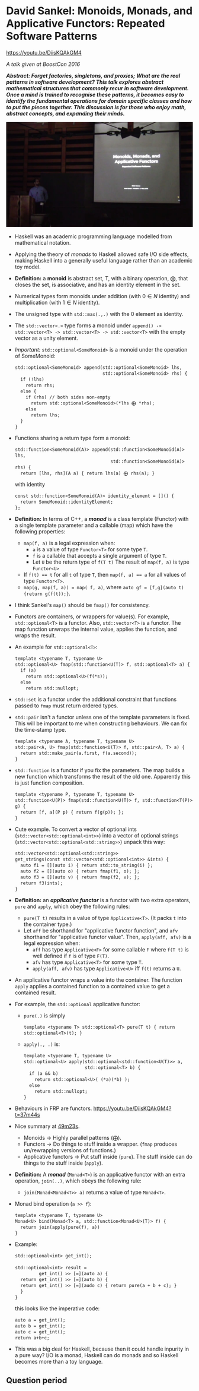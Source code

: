 # David Sankel: Monoids, Monads, and Applicative Functors: Repeated Software Patterns

https://youtu.be/DiisKQAkGM4

*A talk given at BoostCon 2016*

***Abstract: Forget factories, singletons, and proxies; What are the real patterns in software development? This talk explores abstract mathematical structures that commonly recur in software development. Once a mind is trained to recognise these patterns, it becomes easy to identify the fundamental operations for domain specific classes and how to put the pieces together. This discussion is for those who enjoy math, abstract concepts, and expanding their minds.***

![ID](id-slide.jpg)

* Haskell was an academic programming language modelled from mathematical notation.

* Applying the theory of _monads_ to Haskell allowed safe I/O side effects, making Haskell into a generally useful language rather than an academic toy model.

* **Definition:** a **monoid** is abstract set, T, with a binary operation, $\bigoplus$, that closes the set, is associative, and has an identity element in the set.

* Numerical types form monoids under addition (with $0\in N$ identity) and multiplication (with $1\in N$ identity).

* The unsigned type with `std::max(.,.)` with the 0 element as identity.

* The `std::vector<.>` type forms a monoid under `append() -> std::vector<T> -> std::vector<T> -> std::vector<T>` with the empty vector as a unity element.

* *Important:* `std::optional<SomeMonoid>` is a monoid under the operation of SomeMonoid:
  ```
  std::optional<SomeMonoid> append(std::optional<SomeMonoid> lhs,
                                   std::optional<SomeMonoid> rhs) {
    if (!lhs)
      return rhs;
    else {
      if (rhs) // both sides non-empty
        return std::optional<SomeMonoid>(*lhs ⨁ *rhs);
      else
        return lhs;
    }
  }
  ```

* Functions sharing a return type form a monoid:
  ```
  std::function<SomeMonoid(A)> append(std::function<SomeMonoid(A)> lhs,
                                      std::function<SomeMonoid(A)> rhs) {
    return [lhs, rhs](A a) { return lhs(a) ⨁ rhs(a); }
  ```
  with identity
  ```
  const std::function<SomeMonoid(A)> identity_element = []() {
    return SomeMonoid::identityElement;
  };
  ```

* **Definition:** In terms of C++, a ***monad*** is a class template (Functor<T>) with a single template parameter and a callable (map) which have the following properties:
  - `map(f, a)` is a legal expression when:
    - `a` is a value of type `Functor<T>` for some type `T`.
    - `f` is a callable that accepts a single argument of type `T`.
    - Let `U` be the return type of `f(T t)` The result of `map(f, a)` is type `Functor<U>`
  - If `f(t) == t` for all `t` of type `T`, then `map(f, a) == a` for all values of type `Functor<T>`.
  - `map(g, map(f, a)) = map( f, a)`, where `auto gf = [f,g](auto t){return g(f(t));}`.

* I think Sankel's `map()` should be `fmap()` for consistency.

* Functors are containers, or wrappers for value(s). For example, `std::optional<T>` is a functor. Also, `std::vector<T>` is a functor. The map function unwraps the internal value, applies the function, and wraps the result.

* An example for `std::optional<T>`:
  ```
  template <typename T, typename U>
  std::optional<U> fmap(std::function<U(T)> f, std::optional<T> a) {
    if (a)
      return std::optional<U>(f(*s));
    else
      return std::nullopt;
  ```
* `std::set` is a functor under the additional constraint that functions passed to `fmap` must return ordered types.

* `std::pair` isn't a functor unless one of the template parameters is fixed. This will be important to me when constructing behaviours. We can fix the time-stamp type.
  ```
  template <typename A, typename T, typename U>
  std::pair<A, U> fmap(std::function<U(T)> f, std::pair<A, T> a) {
    return std::make_pair(a.first, f(a.second));
  }
  ```

* `std::function` is a functor if you fix the parameters. The map builds a new function which transforms the result of the old one. Apparently this is just function composition.
  ```
  template <typename P, typename T, typename U>
  std::function<U(P)> fmap(std::function<U(T)> f, std::function<T(P)> g) {
    return [f, a](P p) { return f(g(p)); };
  }
  ```

* Cute example. To convert a vector of optional ints (`std::vector<std::optional<int>>`) into a vector of optional strings (`std::vector<std::optional<std::string>>`) unpack this way:
  ```
  std::vector<std::optional<std::string>>
  get_strings(const std::vector<std::optional<int>> &ints) {
    auto f1 = [](auto i) { return std::to_string(i) };
    auto f2 = [](auto o) { return fmap(f1, o); };
    auto f3 = [](auto v) { return fmap(f2, v); };
    return f3(ints);
  }
  ```

* **Definition:** an ***applicative functor*** is a functor with two extra operators, `pure` and `apply`, which obey the following rules:
  - `pure(T t)` results in a value of type `Applicative<T>`. (It packs `t` into the container type.)
  - Let `aff` be shorthand for "applicative functor function", and `afv` shorthand for "applicative functor value". Then, `apply(aff, afv)` is a legal expression when:
    - `aff` has type `Applicative<F>` for some callable `F` where `f(T t)` is well defined if `f` is of type `F(T)`.
    - `afv` has type `Applicative<T>` for some type `T`.
    - `apply(aff, afv)` has type `Applicative<U>` iff `f(t)` returns a `U`.

* An applicative functor wraps a value into the container. The function `apply` applies a contained function to a contained value to get a contained result.

* For example, the `std::optional` applicative functor:
  - `pure(.)` is simply
    ```
    template <typename T> std::optional<T> pure(T t) { return std::optional<T>(t); }

    ```
  - `apply(., .)` is:
    ```
    template <typename T, typename U>
    std::optional<U> apply(std::optional<std::function<U(T)>> a,
                           std::optional<T> b) {
      if (a && b)
        return std::optional<U>( (*a)(*b) );
      else
        return std::nullopt;
    }
    ```

* Behaviours in FRP are functors. https://youtu.be/DiisKQAkGM4?t=37m44s

* Nice summary at [49m23s](https://youtu.be/DiisKQAkGM4?t=49m23s).
  - Monoids -> Highly parallel patterns ($\bigoplus$).
  - Functors -> Do things to stuff inside a wrapper. (`fmap` produces un/rewrapping versions of functions.)
  - Applicative functors -> Put stuff inside (`pure`). The stuff inside can do things to the stuff inside (`apply`).

* **Definition:** A ***monad*** (`Monad<T>`) is an applicative functor with an extra operation, `join(..)`, which obeys the following rule:
  - `join(Monad<Monad<T>> a)` returns a value of type `Monad<T>`.

* Monad bind operation (`a >> f`):
  ```
  template <typename T, typename U>
  Monad<U> bind(Monad<T> a, std::function<Monad<U>(T)> f) {
    return join(apply(pure(f), a))
  }
  ```

* Example:
  ```
  std::optional<int> get_int();

  std::optional<int> result =
           get_int() >> [=](auto a) {
    return get_int() >> [=](auto b) {
    return get_int() >> [=](audo c) { return pure(a + b + c); }
    }
  }
  ```
  this looks like the imperative code:
  ```
  auto a = get_int();
  auto b = get_int();
  auto c = get_int();
  return a+b+c;
  ```

* This was a big deal for Haskell, because then it could handle inpurity in a pure way? I/O is a monad, Haskell can do monads and so Haskell becomes more than a toy language.

## Question period
